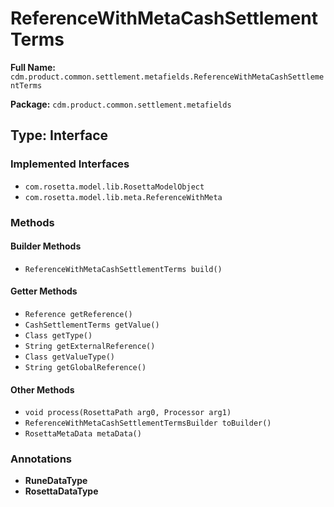 # ReferenceWithMetaCashSettlementTerms

**Full Name:** `cdm.product.common.settlement.metafields.ReferenceWithMetaCashSettlementTerms`

**Package:** `cdm.product.common.settlement.metafields`

## Type: Interface

### Implemented Interfaces

- `com.rosetta.model.lib.RosettaModelObject`
- `com.rosetta.model.lib.meta.ReferenceWithMeta`

### Methods

#### Builder Methods

- `ReferenceWithMetaCashSettlementTerms build()`

#### Getter Methods

- `Reference getReference()`
- `CashSettlementTerms getValue()`
- `Class getType()`
- `String getExternalReference()`
- `Class getValueType()`
- `String getGlobalReference()`

#### Other Methods

- `void process(RosettaPath arg0, Processor arg1)`
- `ReferenceWithMetaCashSettlementTermsBuilder toBuilder()`
- `RosettaMetaData metaData()`

### Annotations

- **RuneDataType**
- **RosettaDataType**


